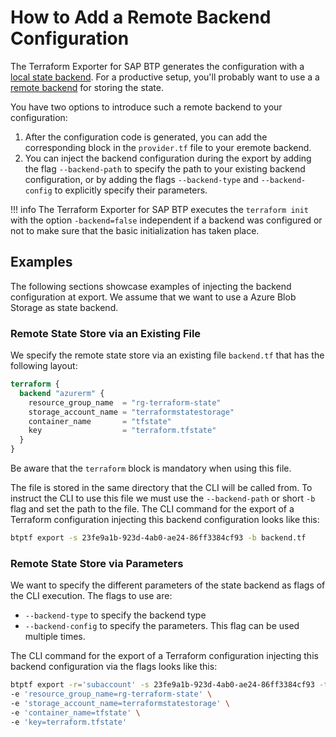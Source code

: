 # How to Add a Remote Backend Configuration

The Terraform Exporter for SAP BTP generates the configuration with a [local state backend](https://developer.hashicorp.com/terraform/language/backend/local). For a productive setup, you'll probably want to use a a [remote backend](https://developer.hashicorp.com/terraform/language/backend) for storing the state. 

You have two options to introduce such a remote backend to your configuration:

1. After the configuration code is generated, you can add the corresponding block in the `provider.tf` file to your eremote backend. 
2. You can inject the backend configuration during the export by adding the flag `--backend-path` to specify the path to your existing backend configuration,  or by adding the flags `--backend-type` and `--backend-config` to explicitly specify their parameters.

!!! info
    The Terraform Exporter for SAP BTP executes the `terraform init` with the option `-backend=false` independent if a backend was configured or not to make sure that the basic initialization has taken place.

## Examples

The following sections showcase examples of injecting the backend configuration at export. We assume that we want to use a Azure Blob Storage as state backend.

### Remote State Store via an Existing File

We specify the remote state store via an existing file `backend.tf` that has the following layout:

```terraform
terraform {
  backend "azurerm" {
    resource_group_name  = "rg-terraform-state"
    storage_account_name = "terraformstatestorage"
    container_name       = "tfstate"
    key                  = "terraform.tfstate"
  }
}
```

Be aware that the `terraform` block is mandatory when using this file.

The file is stored in the same directory that the CLI will be called from. To instruct the CLI to use this file we must use the  `--backend-path` or short `-b` flag and set the path to the file. The CLI command for the export of a Terraform configuration injecting this backend configuration looks like this:

```bash
btptf export -s 23fe9a1b-923d-4ab0-ae24-86ff3384cf93 -b backend.tf
```

### Remote State Store via Parameters

We want to specify the different parameters of the state backend as flags of the CLI execution. The flags to use are:

- `--backend-type` to specify the backend type
- `--backend-config` to specify the parameters. This flag can be used multiple times.

The CLI command for the export of a Terraform configuration injecting this backend configuration via the flags looks like this:

```bash
btptf export -r='subaccount' -s 23fe9a1b-923d-4ab0-ae24-86ff3384cf93 -t azurerm \
-e 'resource_group_name=rg-terraform-state' \
-e 'storage_account_name=terraformstatestorage' \
-e 'container_name=tfstate' \
-e 'key=terraform.tfstate'
```
